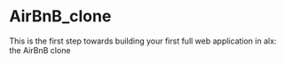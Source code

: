 # AirBnB_clone
This is the first step towards building your first full web application in alx: the AirBnB clone
